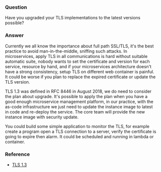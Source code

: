 ### Question

Have you upgraded your TLS implementations to the latest versions possible?

### Answer

Currently we all know the importance about full path SSL/TLS, it's the best practice to avoid man-in-the-middle, sniffing such attacks.  In microservices, apply TLS in all communications is hard without suitable automatic suite, nobody wants to set the certificate and version for each service, resource by hand, and if your microservices architecture doesn't have a strong consistency, setup TLS on different web container is painful.  It could be worse if you plan to replace the expired certificate or update the TLS version.

TLS 1.3 was defined in RFC 8446 in August 2018, we do need to consider the plan about upgrade.  It's possible to apply the plan when you have a good enough microservice management platform, in our practice, with the as-code infrastructure we just need to update the instance image to latest in code and re-deploy the service.  The core team will provide the new instance image with security update.

You could build some simple application to monitor the TLS, for example create a program open a TLS connection to a server, verify the certificate is going to expire then alarm.  It could be scheduled and running in lambda or container.    

### Reference

- [TLS 1.3](https://tools.ietf.org/html/rfc8446)
